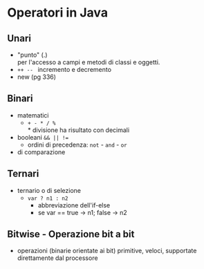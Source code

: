 # Operatori in Java

## Unari
- "punto" (.)  
    per l'accesso a campi e metodi di classi e oggetti. 
- `++ -- ` incremento e decremento
- new    (pg 336)  

## Binari

- matematici  
    - `+ - * / %`  
    \* divisione ha risultato con decimali
- booleani `&& || !=`  
    - ordini di precedenza: `not` - `and` - `or`
- di comparazione  

## Ternari
- ternario o di selezione
    - `var ? n1 : n2`
        - abbreviazione dell'if-else
        - se var == true -> n1; false -> n2


## Bitwise - Operazione bit a bit
- operazioni (binarie orientate ai bit) primitive, veloci, supportate direttamente dal processore
